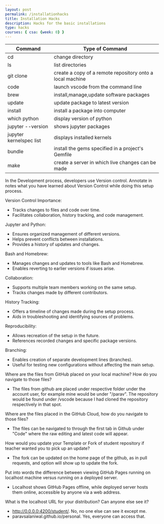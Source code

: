 ```yaml
---
layout: post
permalink: /installationhacks
title: Installation Hacks
description: Hacks for the basic installations
type: hacks
courses: { csa: {week: 0} }
---
```


|**Command**|**Type of Command**|
|-|-|
|cd|change directory|
|ls|list directories|
|git clone|create a copy of a remote repository onto a local machine|
|code|launch vscode from the command line|
|brew|install,manage,update software packages|
|update|update package to latest version|
|install|install a package into computer|
|which python| display version of python|
|jupyter --version|shows jupyter packages|
|jupyter kernelspec list|displays installed kernels|
|bundle|install the gems specified in a project's Gemfile |
|make|create a server in which live changes can be made|



In the Development process, developers use Version control. Annotate in notes what you have learned about Version Control while doing this setup process.

Version Control Importance:
- Tracks changes to files and code over time.
- Facilitates collaboration, history tracking, and code management.

Jupyter and Python:
- Ensures organized management of different versions.
- Helps prevent conflicts between installations.
- Provides a history of updates and changes.

Bash and Homebrew:
- Manages changes and updates to tools like Bash and Homebrew.
- Enables reverting to earlier versions if issues arise.

Collaboration:
- Supports multiple team members working on the same setup.
- Tracks changes made by different contributors.

History Tracking:
- Offers a timeline of changes made during the setup process.
- Aids in troubleshooting and identifying sources of problems.

Reproducibility:
- Allows recreation of the setup in the future.
- References recorded changes and specific package versions.

Branching:
- Enables creation of separate development lines (branches).
- Useful for testing new configurations without affecting the main setup.

Where are the files from GitHub placed on your local machine? How do you navigate to those files?
- The files from github are placed under respective folder under the account user, for example mine would be under "/parav". The repository would be found under /vscode because I had cloned the repository respectively in that spot.

Where are the files placed in the GitHub Cloud, how do you navigate to those files?
- The files can be navigated to through the first tab in Github under "Code" where the raw editing and latest code will appear. 

How would you update your Template or Fork of student repository if teacher wanted you to pick up an update?
- The fork can be updated on the home page of the github, as in pull requests, and option will show up to update the fork.

Put into words the difference between viewing GitHub Pages running on localhost machine versus running on a deployed server.
- Localhost shows GitHub Pages offline, while deployed server hosts them online, accessible by anyone via a web address.

What is the localhost URL for your distribution? Can anyone else see it?
- http://0.0.0.0:4200/student/. No, no one else can see it except me.
- paravsalaniwal.github.io/personal. Yes, everyone can access that.
  
